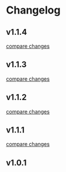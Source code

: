 # Changelog


## v1.1.4

[compare changes](https://github.com/implemio/implemio-nuxt/compare/v1.1.3...v1.1.4)

## v1.1.3

[compare changes](https://github.com/implemio/implemio-nuxt/compare/v1.1.2...v1.1.3)

## v1.1.2

[compare changes](https://github.com/implemio/implemio-nuxt/compare/v1.1.1...v1.1.2)

## v1.1.1

[compare changes](https://github.com/implemio/implemio-nuxt/compare/v1.1.0...v1.1.1)

## v1.0.1

